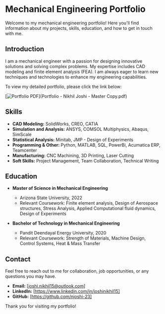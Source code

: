 # Mechanical Engineering Portfolio

Welcome to my mechanical engineering portfolio! Here you'll find information about my projects, skills, education, and how to get in touch with me.

## Introduction

I am a mechanical engineer with a passion for designing innovative solutions and solving complex problems. My expertise includes CAD modeling and finite element analysis (FEA). I am always eager to learn new techniques and technologies to enhance my engineering capabilities.

To view my detailed portfolio, please click the link below:

[![Portfolio PDF](path/to/pdf-thumbnail.jpg)](Portfolio - Nikhil Joshi - Master Copy.pdf)

## Skills

- **CAD Modeling:** SolidWorks, CREO, CATIA
- **Simulation and Analysis:** ANSYS, COMSOL Multiphysics, Abaqus, SimScale
- **Statistical Analysis:** Minitab, JMP - Design of Experiments
- **Programming & Other:** Python, MATLAB, SQL, PowerBi, Acumatica ERP, Teamcenter
- **Manufacturing:** CNC Machining, 3D Printing, Laser Cutting
- **Soft Skills:** Project Management, Team Collaboration, Technical Writing

## Education

- **Master of Science in Mechanical Engineering**
  - Arizona State University, 2022
  - Relevant Coursework: Finite element analysis, Design of Aerospace structures, Stress Analysis, Applied Computational fluid dynamics, Design of Experiments

- **Bachelor of Technology in Mechanical Engineering**
  - Pandit Deendayal Energy University, 2020
  - Relevant Coursework: Strength of Materials, Machine Design, Control Systems, Heat & Mass Transfer

## Contact

Feel free to reach out to me for collaboration, job opportunities, or any questions you may have.

- **Email:** [joshi.nikhil15@outlook.com]
- **LinkedIn:** [https://www.linkedin.com/in/joshinikhil15]
- **GitHub:** [https://github.com/njoshi-23]

Thank you for visiting my portfolio!
